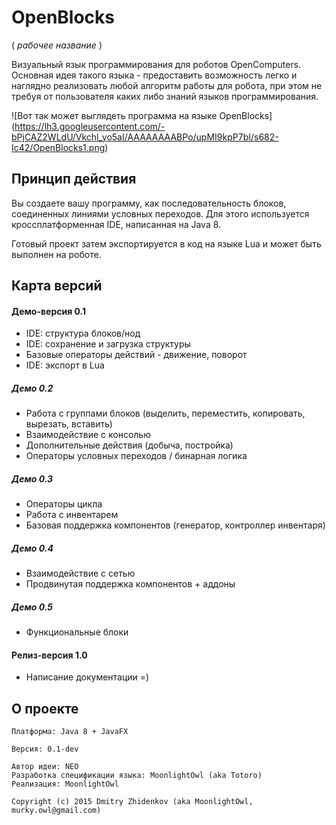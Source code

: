 OpenBlocks
==========
( *рабочее название* )

Визуальный язык программирования для роботов OpenComputers.
Основная идея такого языка - предоставить возможность легко и наглядно 
реализовать любой алгоритм работы для робота, при этом не требуя
от пользователя каких либо знаний языков программирования.

![Вот так может выглядеть программа на языке OpenBlocks]
(https://lh3.googleusercontent.com/-bPjCAZ2WLdU/Vkchl_yo5aI/AAAAAAAABPo/upMI9kpP7bI/s682-Ic42/OpenBlocks1.png)

Принцип действия
---------
Вы создаете вашу программу, как последовательность блоков, соединенных линиями условных переходов.
Для этого используется кроссплатформенная IDE, написанная на Java 8.

Готовый проект затем экспортируется в код на языке Lua и может быть выполнен на роботе.

Карта версий
-------
#### Демо-версия 0.1
* IDE: структура блоков/нод
* IDE: сохранение и загрузка структуры
* Базовые операторы действий - движение, поворот
* IDE: экспорт в Lua

##### Демо 0.2
* Работа с группами блоков (выделить, переместить, копировать, вырезать, вставить)
* Взаимодействие с консолью
* Дополнительные действия (добыча, постройка)
* Операторы условных переходов / бинарная логика

##### Демо 0.3
* Операторы цикла
* Работа с инвентарем
* Базовая поддержка компонентов (генератор, контроллер инвентаря)

##### Демо 0.4
* Взаимодействие с сетью
* Продвинутая поддержка компонентов + аддоны

##### Демо 0.5
* Функциональные блоки

#### Релиз-версия 1.0
* Написание документации =)

О проекте
---------
    Платформа: Java 8 + JavaFX
    
    Версия: 0.1-dev

    Автор идеи: NEO
    Разработка спецификации языка: MoonlightOwl (aka Totoro)
    Реализация: MoonlightOwl
    
    Copyright (c) 2015 Dmitry Zhidenkov (aka MoonlightOwl, murky.owl@gmail.com)